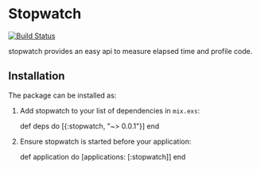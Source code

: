 # Stopwatch

[![Build Status](https://travis-ci.org/matteosister/stopwatch.svg?branch=master)](https://travis-ci.org/matteosister/stopwatch)

stopwatch provides an easy api to measure elapsed time and
profile code.

## Installation

The package can be installed as:

  1. Add stopwatch to your list of dependencies in `mix.exs`:

        def deps do
          [{:stopwatch, "~> 0.0.1"}]
        end

  2. Ensure stopwatch is started before your application:

        def application do
          [applications: [:stopwatch]]
        end

